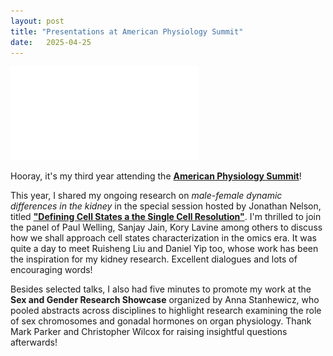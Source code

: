 ```yaml
---
layout: post
title: "Presentations at American Physiology Summit"
date:   2025-04-25 
---
```


![APS2025](/images/APS2025_Talks.pdf)

Hooray, it's my third year attending the [**American Physiology Summit**](https://www.physiology.org/professional-development/meetings-events/american-physiology-summit?SSO=Y)! 

This year, I shared my ongoing research on *male-female dynamic differences in the kidney* in the special session hosted by Jonathan Nelson, titled [**"Defining Cell States a the Single Cell Resolution"**](https://events.rdmobile.com/Sessions/Details/2629128). I'm thrilled to join the panel of Paul Welling, Sanjay Jain, Kory Lavine among others to discuss how we shall approach cell states characterization in the omics era. It was quite a day to meet Ruisheng Liu and Daniel Yip too, whose work has been the inspiration for my kidney research. Excellent dialogues and lots of encouraging words! 

Besides selected talks, I also had five minutes to promote my work at the **Sex and Gender Research Showcase** organized by Anna Stanhewicz, who pooled abstracts across disciplines to highlight research examining the role of sex chromosomes and gonadal hormones on organ physiology. Thank Mark Parker and Christopher Wilcox for raising insightful questions afterwards!  
